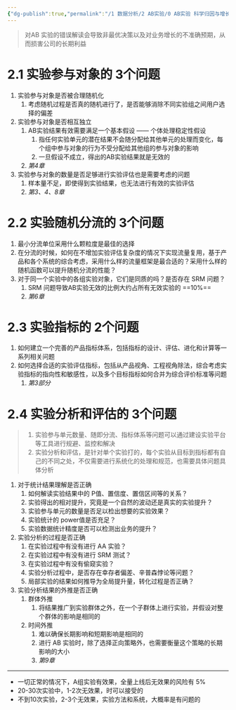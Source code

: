 ```yaml
---
{"dg-publish":true,"permalink":"/1 数据分析/2 AB实验/0 AB实验 科学归因与增长利器/2 深入 AB 实验/2 AB 实验的关键问题/","dgPassFrontmatter":true,"noteIcon":"","created":"2023-10-03T07:38:21.174+08:00","updated":"2023-10-03T12:32:54.375+08:00"}
---
```




> 对AB 实验的错误解读会导致非最优决策以及对业务增长的不准确预期，从而损害公司的长期利益
# 2.1 实验参与对象的 3个问题

1. 实验参与对象是否被合理随机化
	1. 考虑随机过程是否真的随机进行了，是否能够消除不同实验组之间用户选择的偏差
2. 实验参与对象是否相互独立
	1. AB实验结果有效需要满足一个基本假设 —— 个体处理稳定性假设
		1. 指任何实验单元的潜在结果不会随分配给其他单元的处理而变化，每个组中参与对象的行为不受分配给其他组的参与对象的影响
		2. 一旦假设不成立，得出的AB实验结果就是无效的
	2. *第4章*
3. 实验参与对象的数量是否足够进行实验评估也是需要考虑的问题
	1. 样本量不足，即使得到实验结果，也无法进行有效的实验评估
	2. *第3、4、8章*

# 2.2 实验随机分流的 3个问题

1. 最小分流单位采用什么颗粒度是最佳的选择
2. 在分流的时候，如何在不增加实验评估复杂度的情况下实现流量复用，基于产品和各个系统的综合考虑，采用什么样的流量框架是最合适的？采用什么样的随机函数可以提升随机分流的性能？
3. 对于同一个实验中的各组实验对象，它们是同质的吗？是否存在 SRM 问题？
	1. SRM 问题导致AB实验无效的比例大约占所有无效实验的 ==10%==
	2. *第6章*

# 2.3 实验指标的 2个问题

1. 如何建立一个完善的产品指标体系，包括指标的设计、评估、进化和计算等一系列相关问题
2. 如何选择合适的实验评估指标，包括从产品视角、工程视角除法，综合考虑实验指标的指向性和敏感性，以及多个目标指标如何合并为综合评价标准等问题
	1. *第3部分*

# 2.4 实验分析和评估的 3个问题

> 1. 实验参与单元数量、随即分流、指标体系等问题可以通过建设实验平台等工具进行规避、监控和解决
> 2. 实验分析和评估，是针对单个实验打的，每个实验从目标到指标都有自己的不同之处，不仅需要进行系统化的处理和规范，也需要具体问题具体分析


1. 对于统计结果理解是否正确
	1. 如何解读实验结果中的 P值、置信度、置信区间等的关系？
	2. 实验得出的相对提升，究竟是一个自然的波动还是真实的实验提升？
	3. 实验参与单元的数量是否足以检出想要的实验效果？
	4. 实验统计的 power值是否充足？
	5. 实验数据统计精度是否可以检测出业务的提升？
2. 实验分析的过程是否正确
	1. 在实验过程中有没有进行 AA 实验？
	2. 在实验过程中有没有进行 SRM 测试？
	3. 在实验过程中有没有偷窥实验？
	4. 实验分析过程中，是否存在幸存者偏差、辛普森悖论等问题？
	5. 局部实验的结果如何推导为全局提升量，转化过程是否正确？
3. 实验分析结果的外推是否正确
	1. 群体外推
		1. 将结果推广到实验群体之外，在一个子群体上进行实验，并假设对整个群体的影响是相同的
	2. 时间外推
		1. 难以确保长期影响和短期影响是相同的
		2. 进行 AB 实验时，除了选择正向策略外，也需要衡量这个策略的长期影响的大小
		3. *第9章*

---

- 一切正常的情况下，A组实验有效果，全量上线后无效果的风险有 5%
- 20-30次实验中，1-2次无效果，时可以接受的
- 不到10次实验，2-3个无效果，实验方法和系统，大概率是有问题的